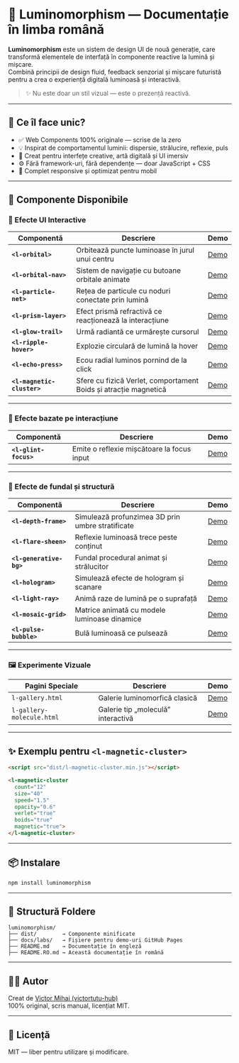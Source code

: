 # 🌟 Luminomorphism — Documentație în limba română

**Luminomorphism** este un sistem de design UI de nouă generație, care transformă elementele de interfață în componente reactive la lumină și mișcare.  
Combină principii de design fluid, feedback senzorial și mișcare futuristă pentru a crea o experiență digitală luminoasă și interactivă.

> ✨ Nu este doar un stil vizual — este o prezență reactivă.

---

## 🚀 Ce îl face unic?

- ✅ Web Components 100% originale — scrise de la zero
- 💡 Inspirat de comportamentul luminii: dispersie, strălucire, reflexie, puls
- 🎯 Creat pentru interfețe creative, artă digitală și UI imersiv
- ⚙️ Fără framework-uri, fără dependențe — doar JavaScript + CSS
- 📱 Complet responsive și optimizat pentru mobil

---

## 🧩 Componente Disponibile

### 🎯 Efecte UI Interactive

| Componentă                | Descriere                                             | Demo |
|--------------------------|--------------------------------------------------------|------|
| **`<l-orbital>`**        | Orbitează puncte luminoase în jurul unui centru        | [Demo](https://victortutu-hub.github.io/luminomorphism/labs/l-orbital.html) |
| **`<l-orbital-nav>`**    | Sistem de navigație cu butoane orbitale animate        | [Demo](https://victortutu-hub.github.io/luminomorphism/labs/l-orbital-nav.html) |
| **`<l-particle-net>`**   | Rețea de particule cu noduri conectate prin lumină     | [Demo](https://victortutu-hub.github.io/luminomorphism/labs/l-particle-net.html) |
| **`<l-prism-layer>`**    | Efect prismă refractivă ce reacționează la interacțiune| [Demo](https://victortutu-hub.github.io/luminomorphism/labs/l-prism-layer.html) |
| **`<l-glow-trail>`**     | Urmă radiantă ce urmărește cursorul                   | [Demo](https://victortutu-hub.github.io/luminomorphism/labs/l-glow-trail.html) |
| **`<l-ripple-hover>`**   | Explozie circulară de lumină la hover                 | [Demo](https://victortutu-hub.github.io/luminomorphism/labs/l-ripple-hover.html) |
| **`<l-echo-press>`**     | Ecou radial luminos pornind de la click                | [Demo](https://victortutu-hub.github.io/luminomorphism/labs/l-echo-press.html) |
| **`<l-magnetic-cluster>`** | Sfere cu fizică Verlet, comportament Boids și atracție magnetică | [Demo](https://victortutu-hub.github.io/luminomorphism/labs/l-magnetic-cluster.html) |

---

### 🧠 Efecte bazate pe interacțiune

| Componentă               | Descriere                                       | Demo |
|--------------------------|--------------------------------------------------|------|
| **`<l-glint-focus>`**    | Emite o reflexie mișcătoare la focus input       | [Demo](https://victortutu-hub.github.io/luminomorphism/labs/l-glint-focus.html) |

---

### 🧊 Efecte de fundal și structură

| Componentă                | Descriere                                         | Demo |
|---------------------------|---------------------------------------------------|------|
| **`<l-depth-frame>`**     | Simulează profunzimea 3D prin umbre stratificate | [Demo](https://victortutu-hub.github.io/luminomorphism/labs/l-depth-frame.html) |
| **`<l-flare-sheen>`**     | Reflexie luminoasă trece peste conținut          | [Demo](https://victortutu-hub.github.io/luminomorphism/labs/l-flare-sheen.html) |
| **`<l-generative-bg>`**   | Fundal procedural animat și strălucitor          | [Demo](https://victortutu-hub.github.io/luminomorphism/labs/l-generative-bg.html) |
| **`<l-hologram>`**        | Simulează efecte de hologram și scanare          | [Demo](https://victortutu-hub.github.io/luminomorphism/labs/l-hologram.html) |
| **`<l-light-ray>`**       | Animă raze de lumină pe o suprafață              | [Demo](https://victortutu-hub.github.io/luminomorphism/labs/l-light-ray.html) |
| **`<l-mosaic-grid>`**     | Matrice animată cu modele luminoase dinamice     | [Demo](https://victortutu-hub.github.io/luminomorphism/labs/l-mosaic-grid.html) |
| **`<l-pulse-bubble>`**    | Bulă luminoasă ce pulsează                       | [Demo](https://victortutu-hub.github.io/luminomorphism/labs/l-pulse-bubble.html) |

---

### 🖼️ Experimente Vizuale

| Pagini Speciale                | Descriere                                 | Demo |
|-------------------------------|-------------------------------------------|------|
| `l-gallery.html`              | Galerie luminomorfică clasică             | [Demo](https://victortutu-hub.github.io/luminomorphism/labs/l-gallery.html) |
| `l-gallery-molecule.html`     | Galerie tip „moleculă” interactivă        | [Demo](https://victortutu-hub.github.io/luminomorphism/labs/l-gallery-molecule.html) |

---

## ✨ Exemplu pentru `<l-magnetic-cluster>`

```html
<script src="dist/l-magnetic-cluster.min.js"></script>

<l-magnetic-cluster
  count="12"
  size="40"
  speed="1.5"
  opacity="0.6"
  verlet="true"
  boids="true"
  magnetic="true">
</l-magnetic-cluster>
```

---

## 📦 Instalare

```bash
npm install luminomorphism
```

---

## 📁 Structură Foldere

```
luminomorphism/
├── dist/        → Componente minificate
├── docs/labs/   → Fișiere pentru demo-uri GitHub Pages
├── README.md    → Documentație în engleză
├── README.RO.md → Această documentație în română
```

---

## 👨‍💻 Autor

Creat de [Victor Mihai (victortutu-hub)](https://github.com/victortutu-hub)  
100% original, scris manual, licențiat MIT.

---

## 📄 Licență

MIT — liber pentru utilizare și modificare.
